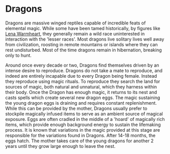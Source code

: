 # Dragons
Dragons are massive winged reptiles capable of incredible feats of elemental magic. While some have been tamed historically, by figures like [Lena Warmheart](../people/individuals/lean_warmheart.md), they generally remain a wild race uninterested in interaction with the 'lesser races'. Most dragons live solitary lives well away from civilization, roosting in remote mountains or islands where they can rest undisturbed. Most of the time dragons remain in hibernation, breaking only to hunt. 

Around once every decade or two, Dragons find themselves driven by an intense desire to reproduce. Dragons do not take a mate to reproduce, and indeed are entirely incapable due to every Dragon being female. Instead they reproduce using magic rituals. To reproduce they search the land for sources of magic, both natural and unnatural, which they harness within their body. Once the Dragon has enough magic, it returns to its nest and casts spells which create several new dragon eggs. The magic sustaining the young dragon eggs is draining and requires constant replenishment. While this can be provided by the mother, Dragons usually prefer to stockpile magically infused items to serve as an ambient source of magical exposure. Eggs are often cradled in the middle of a 'hoard' of magically rich items, which provide enough background energy to sustain the lifemaking process. It is known that variations in the magic provided at this stage are responsible for the variations found in Dragons. After 14-18 months, the eggs hatch. The mother takes care of the young dragons for another 2 years until they grow large enough to leave the nest.
